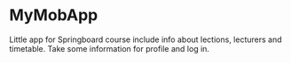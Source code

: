 # MyMobApp
Little app for Springboard course include info about lections, lecturers and timetable.
Take some information for profile and log in.
